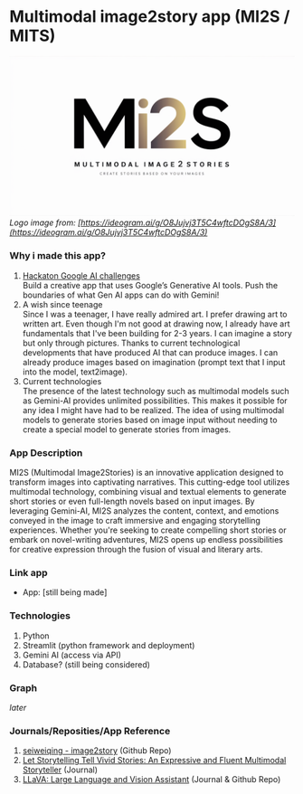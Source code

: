 # Multimodal image2story app (MI2S / MITS)
![MI2S Logo](https://github.com/Kingki19/Multimodal-image2story-app/blob/main/images/MI2S%20logo.png)  
*Logo image from: [https://ideogram.ai/g/O8Jujvj3T5C4wftcDOgS8A/3](https://ideogram.ai/g/O8Jujvj3T5C4wftcDOgS8A/3)*

### Why i made this app?
1. [Hackaton Google AI challenges](https://googleai.devpost.com/)  
Build a creative app that uses Google’s Generative AI tools. Push the boundaries of what Gen AI apps can do with Gemini! 
2. A wish since teenage  
Since I was a teenager, I have really admired art. I prefer drawing art to written art. Even though I'm not good at drawing now, I already have art fundamentals that I've been building for 2-3 years. I can imagine a story but only through pictures. Thanks to current technological developments that have produced AI that can produce images. I can already produce images based on imagination (prompt text that I input into the model, text2image).
3. Current technologies  
The presence of the latest technology such as multimodal models such as Gemini-AI provides unlimited possibilities. This makes it possible for any idea I might have had to be realized. The idea of using multimodal models to generate stories based on image input without needing to create a special model to generate stories from images.

### App Description
MI2S (Multimodal Image2Stories) is an innovative application designed to transform images into captivating narratives. This cutting-edge tool utilizes multimodal technology, combining visual and textual elements to generate short stories or even full-length novels based on input images. By leveraging Gemini-AI, MI2S analyzes the content, context, and emotions conveyed in the image to craft immersive and engaging storytelling experiences. Whether you're seeking to create compelling short stories or embark on novel-writing adventures, MI2S opens up endless possibilities for creative expression through the fusion of visual and literary arts.

### Link app
- App: [still being made]

### Technologies
1. Python
2. Streamlit (python framework and deployment)
3. Gemini AI (access via API)
4. Database? (still being considered)

### Graph
*later*

### Journals/Reposities/App Reference
1. [seiweiqing - image2story](https://github.com/seaweiqing/image2story) (Github Repo)
2. [Let Storytelling Tell Vivid Stories: An Expressive and Fluent Multimodal Storyteller](https://arxiv.org/html/2403.07301v1) (Journal)
3. [LLaVA: Large Language and Vision Assistant](https://llava-vl.github.io/) (Journal & Github Repo)
